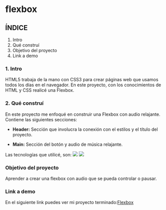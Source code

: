 # flexbox

## ÍNDICE
1. Intro
2. Qué construí
3. Objetivo del proyecto
4. Link a demo

### 1. Intro
HTML5 trabaja de la mano con CSS3 para crear páginas web que usamos todos los días en el navegador. En este proyecto, con los conocimientos de HTML y CSS realicé una Flexbox. 

### 2. Qué construí
En este proyecto me enfoqué en construir una Flexbox con audio relajante. 
Contiene las siguientes secciones:

- **Header:** Sección que involucra la conexión con el estilos y el título del proyecto.

- **Main:** Sección del botón y audio de música relajante.

Las tecnologías que utilicé, son: 
<img src="https://img.shields.io/badge/HTML5-E34F26?style=for-the-badge&logo=html5&logoColor=white" />
<img src="https://img.shields.io/badge/CSS3-1572B6?style=for-the-badge&logo=css3&logoColor=white" />

### Objetivo del proyecto
Aprender a crear una flexbox con audio que se pueda controlar o pausar.

### Link a demo
En el siguiente link puedes ver mi proyecto terminado:[Flexbox](https://flexbox-azure-theta.vercel.app/)
